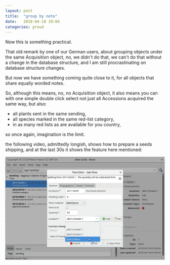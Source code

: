 ```yaml
---
layout: post
title:  "group by note"
date:   2018-04-18 19:04
categories: proud
---
```


Now this is something practical.

That old remark by one of our German users, about grouping objects under the
same Acquisition object, no, we didn't do that, we can't do that without a
change in the database structure, and I am still procrastinating on database
structure changes.

But now we have something coming quite close to it, for all objects that
share equally worded notes.

So, although this means, no, no Acquisition object, it also means you can
with one simple double click select not just all Accessions acquired the
same way, but also:

* all plants sent in the same sending,
* all species marked in the same red-list category,
* in as many red lists as are available for you country,

so once again, imagination is the limit.

the following video, admittedly longish, shows how to prepare a seeds
shipping, and at the last 30s it shows the feature here mentioned:

[![seeds bank](/images/mpv-shot0001.jpg)](https://youtu.be/HhvelKic5Rs)
